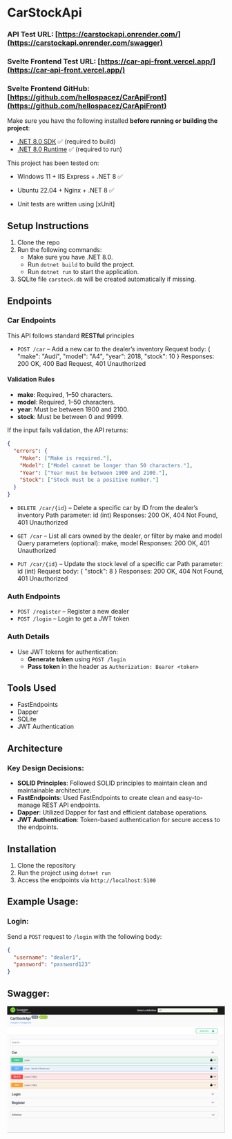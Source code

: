 # CarStockApi



### API Test URL: [https://carstockapi.onrender.com/](https://carstockapi.onrender.com/swagger)

### Svelte Frontend Test URL: [https://car-api-front.vercel.app/](https://car-api-front.vercel.app/)

### Svelte Frontend GitHub: [https://github.com/hellospacez/CarApiFront](https://github.com/hellospacez/CarApiFront)




Make sure you have the following installed **before running or building the project**:

- [.NET 8.0 SDK](https://dotnet.microsoft.com/en-us/download/dotnet/8.0) ✅ (required to build)
- [.NET 8.0 Runtime](https://dotnet.microsoft.com/en-us/download/dotnet/8.0/runtime) ✅ (required to run)


  
This project has been tested on:
- Windows 11 + IIS Express + .NET 8 ✅
- Ubuntu 22.04 + Nginx + .NET 8 ✅

- Unit tests are written using [xUnit]



## Setup Instructions

1. Clone the repo
2. Run the following commands:
    - Make sure you have .NET 8.0.
    - Run `dotnet build` to build the project.
    - Run `dotnet run` to start the application.
3. SQLite file `carstock.db` will be created automatically if missing.

## Endpoints

### Car Endpoints

This API follows standard **RESTful** principles

- `POST /car` – Add a new car to the dealer’s inventory
Request body: { "make": "Audi", "model": "A4", "year": 2018, "stock": 10 }
Responses: 200 OK, 400 Bad Request, 401 Unauthorized

#### Validation Rules

- **make**: Required, 1–50 characters.
- **model**: Required, 1–50 characters.
- **year**: Must be between 1900 and 2100.
- **stock**: Must be between 0 and 9999.

If the input fails validation, the API returns:

```json
{
  "errors": {
    "Make": ["Make is required."],
    "Model": ["Model cannot be longer than 50 characters."],
    "Year": ["Year must be between 1900 and 2100."],
    "Stock": ["Stock must be a positive number."]
  }
}
```

- `DELETE /car/{id}` – Delete a specific car by ID from the dealer’s inventory
Path parameter: id (int)
Responses: 200 OK, 404 Not Found, 401 Unauthorized

- `GET /car` – List all cars owned by the dealer, or filter by make and model
Query parameters (optional): make, model
Responses: 200 OK, 401 Unauthorized

- `PUT /car/{id}` – Update the stock level of a specific car
Path parameter: id (int)
Request body: { "stock": 8 }
Responses: 200 OK, 404 Not Found, 401 Unauthorized

### Auth Endpoints

- `POST /register` – Register a new dealer
- `POST /login` – Login to get a JWT token

### Auth Details

- Use JWT tokens for authentication:
    - **Generate token** using `POST /login`
    - **Pass token** in the header as `Authorization: Bearer <token>`

## Tools Used

- FastEndpoints
- Dapper
- SQLite
- JWT Authentication

## Architecture

### Key Design Decisions:

- **SOLID Principles**: Followed SOLID principles to maintain clean and maintainable architecture.
- **FastEndpoints**: Used FastEndpoints to create clean and easy-to-manage REST API endpoints.
- **Dapper**: Utilized Dapper for fast and efficient database operations.
- **JWT Authentication**: Token-based authentication for secure access to the endpoints.

## Installation

1. Clone the repository
2. Run the project using `dotnet run`
3. Access the endpoints via `http://localhost:5100`



## Example Usage:

### Login:

Send a `POST` request to `/login` with the following body:

```json
{
  "username": "dealer1",
  "password": "password123"
}
```


## Swagger:
![swagger-screenshot.png](/CarStockApi/swagger-screenshot.png)
